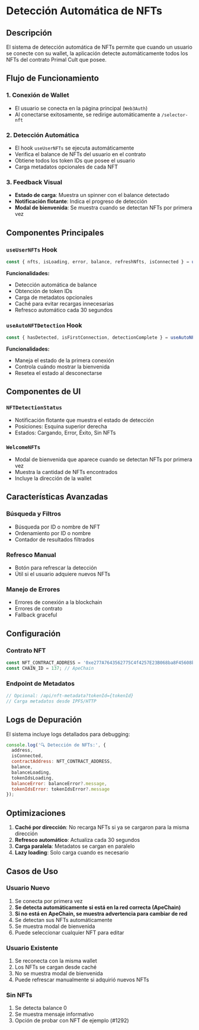 # Detección Automática de NFTs

## Descripción

El sistema de detección automática de NFTs permite que cuando un usuario se conecte con su wallet, la aplicación detecte automáticamente todos los NFTs del contrato Primal Cult que posee.

## Flujo de Funcionamiento

### 1. Conexión de Wallet
- El usuario se conecta en la página principal (`Web3Auth`)
- Al conectarse exitosamente, se redirige automáticamente a `/selector-nft`

### 2. Detección Automática
- El hook `useUserNFTs` se ejecuta automáticamente
- Verifica el balance de NFTs del usuario en el contrato
- Obtiene todos los token IDs que posee el usuario
- Carga metadatos opcionales de cada NFT

### 3. Feedback Visual
- **Estado de carga**: Muestra un spinner con el balance detectado
- **Notificación flotante**: Indica el progreso de detección
- **Modal de bienvenida**: Se muestra cuando se detectan NFTs por primera vez

## Componentes Principales

### `useUserNFTs` Hook
```typescript
const { nfts, isLoading, error, balance, refreshNfts, isConnected } = useUserNFTs();
```

**Funcionalidades:**
- Detección automática de balance
- Obtención de token IDs
- Carga de metadatos opcionales
- Caché para evitar recargas innecesarias
- Refresco automático cada 30 segundos

### `useAutoNFTDetection` Hook
```typescript
const { hasDetected, isFirstConnection, detectionComplete } = useAutoNFTDetection();
```

**Funcionalidades:**
- Maneja el estado de la primera conexión
- Controla cuándo mostrar la bienvenida
- Resetea el estado al desconectarse

## Componentes de UI

### `NFTDetectionStatus`
- Notificación flotante que muestra el estado de detección
- Posiciones: Esquina superior derecha
- Estados: Cargando, Error, Éxito, Sin NFTs

### `WelcomeNFTs`
- Modal de bienvenida que aparece cuando se detectan NFTs por primera vez
- Muestra la cantidad de NFTs encontrados
- Incluye la dirección de la wallet

## Características Avanzadas

### Búsqueda y Filtros
- Búsqueda por ID o nombre de NFT
- Ordenamiento por ID o nombre
- Contador de resultados filtrados

### Refresco Manual
- Botón para refrescar la detección
- Útil si el usuario adquiere nuevos NFTs

### Manejo de Errores
- Errores de conexión a la blockchain
- Errores de contrato
- Fallback graceful

## Configuración

### Contrato NFT
```typescript
const NFT_CONTRACT_ADDRESS = '0xe277A7643562775C4f4257E23B068ba8F45608b4';
const CHAIN_ID = 137; // ApeChain
```

### Endpoint de Metadatos
```typescript
// Opcional: /api/nft-metadata?tokenId={tokenId}
// Carga metadatos desde IPFS/HTTP
```

## Logs de Depuración

El sistema incluye logs detallados para debugging:

```javascript
console.log('🔍 Detección de NFTs:', {
  address,
  isConnected,
  contractAddress: NFT_CONTRACT_ADDRESS,
  balance,
  balanceLoading,
  tokenIdsLoading,
  balanceError: balanceError?.message,
  tokenIdsError: tokenIdsError?.message
});
```

## Optimizaciones

1. **Caché por dirección**: No recarga NFTs si ya se cargaron para la misma dirección
2. **Refresco automático**: Actualiza cada 30 segundos
3. **Carga paralela**: Metadatos se cargan en paralelo
4. **Lazy loading**: Solo carga cuando es necesario

## Casos de Uso

### Usuario Nuevo
1. Se conecta por primera vez
2. **Se detecta automáticamente si está en la red correcta (ApeChain)**
3. **Si no está en ApeChain, se muestra advertencia para cambiar de red**
4. Se detectan sus NFTs automáticamente
5. Se muestra modal de bienvenida
6. Puede seleccionar cualquier NFT para editar

### Usuario Existente
1. Se reconecta con la misma wallet
2. Los NFTs se cargan desde caché
3. No se muestra modal de bienvenida
4. Puede refrescar manualmente si adquirió nuevos NFTs

### Sin NFTs
1. Se detecta balance 0
2. Se muestra mensaje informativo
3. Opción de probar con NFT de ejemplo (#1292)
